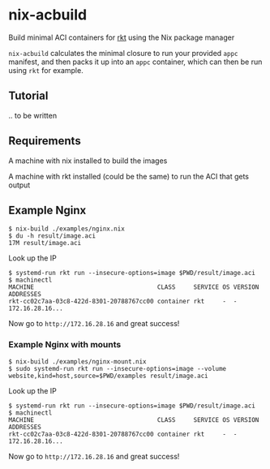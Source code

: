 # nix-acbuild
Build minimal ACI containers for [rkt](https://github.com/rkt/rkt) using the Nix package manager


`nix-acbuild` calculates the minimal closure to run your provided `appc` manifest, and then
packs it up into an `appc` container, which can then be run using `rkt` for example.


## Tutorial
.. to be written


## Requirements
A  machine with nix installed to build the images

A machine with rkt installed (could be the same) to run the ACI that gets output

## Example Nginx

```
$ nix-build ./examples/nginx.nix
$ du -h result/image.aci
17M	result/image.aci
```

Look up the IP
```
$ systemd-run rkt run --insecure-options=image $PWD/result/image.aci
$ machinectl
MACHINE                                  CLASS     SERVICE OS VERSION ADDRESSES
rkt-cc02c7aa-03c8-422d-8301-20788767cc00 container rkt     -  -       172.16.28.16...

```

Now go to `http://172.16.28.16` and great success!

### Example Nginx with mounts

```
$ nix-build ./examples/nginx-mount.nix
$ sudo systemd-run rkt run --insecure-options=image --volume website,kind=host,source=$PWD/examples result/image.aci
```

Look up the IP
```
$ systemd-run rkt run --insecure-options=image $PWD/result/image.aci
$ machinectl
MACHINE                                  CLASS     SERVICE OS VERSION ADDRESSES
rkt-cc02c7aa-03c8-422d-8301-20788767cc00 container rkt     -  -       172.16.28.16...

```

Now go to `http://172.16.28.16` and great success!
